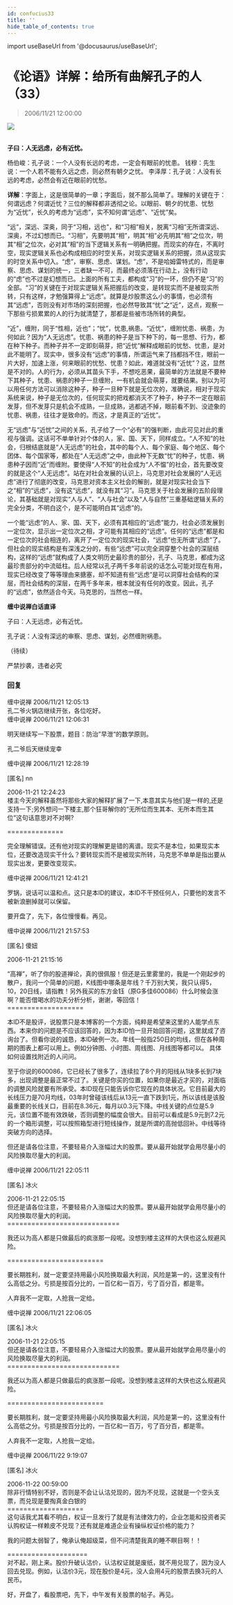 ```yaml
---
id: confucius33
title: ''
hide_table_of_contents: true
---
```


import useBaseUrl from '@docusaurus/useBaseUrl';

# 《论语》详解：给所有曲解孔子的人（33）

> 2006/11/21 12:00:00

<div style={{textAlign: 'center'}}>
<img src={useBaseUrl('/img/confucius/33/1.gif')} /><br/><br/>
</div>

**子曰：人无远虑，必有近忧。**
 
杨伯峻：孔子说：一个人没有长远的考虑，一定会有眼前的忧患。
钱穆：先生说：一个人若不能有久远之虑，则必然有朝夕之忧。
李泽厚：孔子说：人没有长远的考虑，必然会有近在眼前的忧愁。
 
**详解**：字面上，这是很简单的一章；字面后，就不那么简单了。理解的关键在于：何谓远虑？何谓近忧？三位的解释都非透彻之论。以眼前、朝夕的忧患、忧愁为“近忧”，长久的考虑为“远虑”，实不知何谓“远虑”、“近忧”矣。
 
“远”，深远、深奥，同于“习相，远也”，和“习相”相关，脱离“习相”无所谓深远、深奥，不过幻想而已。“习相”，先要明其“相”，明其“相”必先明其“相”之位次，明其“相”之位次，必对其“相”的当下逻辑关系有一明确把握。而现实的存在，不离时空，现实逻辑关系也必构成相应的时空关系，对现实逻辑关系的把握，须从这现实的时空关系中切入。“虑”，审察、思虑、谋划。“虑”，不是哈姆雷特式的，而是审察、思虑、谋划的统一，三者缺一不可，而最终必须落在行动上，没有行动的“虑”也不过是幻想而已。上面的所有工夫，都构成“习”的一环，但仍不是“习”的全部。“习”的关键在于对现实逻辑关系把握后的改变，是转现实而不是被现实所转，只有这样，才勉强算得上“远虑”。就算是炒股票这么小的事情，也必须有其“远虑”，否则没有对市场的深刻把握，也必然导致其“忧”之“近”，这点，观察一下那些亏损累累的人的行为就清楚了，那都是些被市场所转的典型。

“近”，缠附，同于“性相，近也”；“忧”，忧患,祸患。“近忧”，缠附忧患、祸患，为何如此？因为“人无远虑”。忧患、祸患的种子是当下种下的，每一思想、行为，都在种下种子。而种子并不一定即刻萌芽，把“近忧”解释成眼前的忧愁、忧患，是对此不能明了。现实中，很多没有“远虑”的事情，所谓运气来了挡都挡不住，眼前一片大好，加速上涨，何来眼前的忧愁、忧患？如此，难道就没有“近忧”？这，显然是不对的。人的行为，必须从其苗头下手，不想吃恶果，最简单的方法就是不要种下其种子，忧患、祸患的种子一旦缠附，一有机会就会萌芽，就要结果。别以为可以用任何方法可以消除这种子，种子一旦种下就是无位次的，准确说，相对于现实系统来说，种子是无位次的，任何现实的把戏都消灭不了种子，种子不一定在眼前发芽，但不发芽只是机会不成熟，一旦成熟，逃都逃不掉，眼前看不到、没迹象的忧患、祸患，往往才是致命的。而这，才是真正的“近忧”。

无“远虑”与“近忧”之间的关系，孔子给了一个“必有”的强判断，由此可见对此的重视与强调。这话可不单单针对个体的人，家、国、天下，同样成立。“人不知”的社会，归根结底就是“人无远虑”的社会，其中的每个人、每个家庭、每个地区、每个团体、每个国家等，都处在“人无远虑”之中，由此种下无数“忧”的种子，忧患、祸患种子因而“近”而缠附。要使得“人不知”的社会成为“人不愠”的社会，首先要改变的就是这个“人无远虑”。站在对社会发展的认识上，马克思对社会发展的“人无远虑”进行了彻底的改变，马克思对资本主义社会的解剖，就是对现实社会当下之“相”的“远虑”，没有这“远虑”，就没有其“习”。马克思关于社会发展的五阶段理论，其基础就是对现实“人与人”、“人与社会”以及“人与自然”三重基础逻辑关系的完全分类，不明白这个，是不可能明白其“远虑”的。

一个能“远虑”的人、家、国、天下，必须有其相应的“远虑”能力，社会必须发展到一定位次，显示出一定位次之相，才可能有其相应的“远虑”。任何的“远虑”都是和一定位次的社会相连的，离开了一定位次的现实社会，“远虑”也无所谓“远虑”了。但社会的现实结构是有深浅之分的，有些“远虑”可以完全洞穿整个社会的深层结构，这样的“远虑”就构成了人类文明历史最珍贵的部分，孔子、马克思，都成为这最珍贵部分的中流砥柱。后人经常以孔子两千多年前说的话怎么可能对现在有用，现实已经改变了等等理由来搪塞，却不知道有些“远虑”是可以洞穿社会结构的深层，而社会结构的深层，在两千多年来，根本就没有任何的改变。因此，孔子的“远虑”，依然适合今天。马克思的，当然也一样。

**缠中说禅白话直译**

子曰：人无远虑，必有近忧。

孔子说：人没有深远的审察、思虑、谋划，必然缠附祸患。

（待续）

<div style={{fontSize: 'xx-large', fontWeight: '500', textAlign: 'center'}}>
严禁抄袭，违者必究
</div>

### 回复

<div class='blog-comment'>
<span class='blog-comment-chan'>缠中说禅</span> 2006/11/21 12:05:13<br/>
孔二爷火锅店继续开张，各位吃好。
</div>

<div class='blog-comment'>
<span class='blog-comment-chan'>缠中说禅</span> 2006/11/21 12:06:31<br/>

明天继续写一下股票，题目：防治”早泄“的数学原则。

孔二爷后天继续宠幸
</div>

<div class='blog-comment'>
<span class='blog-comment-chan'>缠中说禅</span> 2006/11/21 12:28:19<br/>

[匿名] nn 

 
2006-11-21 12:24:23 <br/>
楼主今天的解释虽然将那些大家的解释扩展了一下,本意其实与他们是一样的,还是支持一下;另外想问一下楼主,那个狂哥解你的“无所位而生其本、无所本而生其位”这句话意思对不对啊? 
 
==============<br/>

完全理解错误。还有他对现实的理解更是错的离谱。现实不是本位，如果现实本位，还要改造现实干什么？要转现实而不是被现实所转，马克思不单单是指出要从现实出发，更要改变现实。
</div>

<div class='blog-comment'>
<span class='blog-comment-chan'>缠中说禅</span> 2006/11/21 12:41:21<br/>

罗锅，说话可以温和点。这只是本ID的建议，本ID不干预任何人，只要他的发言不被新浪删掉就可以保留。

要开盘了，先下，各位慢慢看。再见。
</div>

<div class='blog-comment'>
<span class='blog-comment-chan'>缠中说禅</span> 2006/11/21 21:57:53<br/>

[匿名] 傻妞 

2006-11-21 21:15:16

“高禅”，听了你的股道禅论，真的很佩服！但还是云里雾里的，我是一个刚起步的散户，我问一个简单的问题，K线图中哪条是年线？千万别大笑，我只认得5，10，20日线，请指教！另外我买的东方金钰（原G多佳600086）什么时候会涨啊？能否借喝水的功夫分析分析，谢谢，等回信！<br/>
===================<br/>

本ID不是股评，说股票只是本博客的一个方面，纯粹是希望来这里的人能学点东西。本来你的问题是不应该回答的，因为本ID怕一旦开始回答问题，这里就成了咨询台了。但看你说的诚恳，本ID破例一次。年线一般指250日的均线，但在各种周期的图表上都可以用上。例如分钟图、小时图、周线图、月线图等都可以。
具体如何设置找附近的人问问。

至于你说的600086，它已经长了很多了，连续拉了8个月的阳线从1块多长到7块多，出现调整是最正常不过了。关键是你买的位置，如果你是最近才买的，对面临的调整风险就要有所承受。本ID现在只能告诉你它现在的具体状况。它目前最大的长线压力是70月均线，03年时曾碰该线后从13元一直下跌到1元，所以该线是该股最重要的长线关口，目前在8.36元，每月以0.3元下降。中线关键的点位是5.9元，该位置不能有效跌破，否则调整的幅度会很大。目前可以看成是5.9元到7.2元的一个箱形调整，可以按照箱型进行短线操作，就是所谓的高抛低回补。中线等待突破方向的选择。

但还是请各位注意，不要轻易介入涨幅过大的股票。要从最开始就学会用尽量小的风险换取尽量大的利润。 
</div>

<div class='blog-comment'>
<span class='blog-comment-chan'>缠中说禅</span> 2006/11/21 22:05:11<br/>

[匿名] 冰火 

 
2006-11-21 22:05:15 <br/>
但还是请各位注意，不要轻易介入涨幅过大的股票。要从最开始就学会用尽量小的风险换取尽量大的利润。<br/>
============================<br/>

我还以为高人都是只做最后的疯涨那一段呢。没想到楼主这样的大侠也这么规避风险。 

========================<br/>

要长期胜利，就一定要坚持用最小风险换取最大利润，风险是第一的，这里没有什么高低之分。亏损是按百分比的，一百亿和一百万，亏了百分百，都是零。

人弃我不一定取，人抢我一定给。
</div>

<div class='blog-comment'>
<span class='blog-comment-chan'>缠中说禅</span> 2006/11/21 22:06:05<br/>

[匿名] 冰火 


2006-11-21 22:05:15 <br/>
但还是请各位注意，不要轻易介入涨幅过大的股票。要从最开始就学会用尽量小的风险换取尽量大的利润。<br/>
============================<br/>

我还以为高人都是只做最后的疯涨那一段呢。没想到楼主这样的大侠也这么规避风险。 

========================<br/>

要长期胜利，就一定要坚持用最小风险换取最大利润，风险是第一的，这里没有什么高低之分。亏损是按百分比的，一百亿和一百万，亏了百分百，都是零。

人弃我不一定取，人抢我一定给。
</div>

<div class='blog-comment'>
<span class='blog-comment-chan'>缠中说禅</span> 2006/11/22 9:19:07<br/>

[匿名] 冰火 

 
2006-11-22 00:59:00 <br/>
除非行情特别不好，否则是不会让认沽兑现的，因为不兑现，这就是一个空头支票，而兑现是要掏真金白银的<br/>
===================<br/>
这句话我尤其看不明白，权证一旦发行了就是有法律效力的，企业怎能和投资者买认购权证一样赖皮不兑现？还有就是难道企业有操纵权证价格的能力？

我的问题太弱智了，俺承认俺超级菜，但不问清楚我真的睡不瞑目啊！！ 
 
====================<br/>
对不起，刚上来。股价升破认沽价，认沽权证就是废纸，就不用兑现了，因为没人回去兑现。例如，认沽价3元，现在股价是4元，没人会用4元的股票去换3元的人民币。

好，开盘了，看股票吧，先下，中午发有关股票的帖子。再见。
</div>
